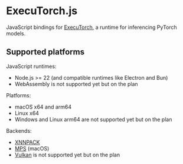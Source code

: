 # ExecuTorch.js

JavaScript bindings for [ExecuTorch](https://pytorch.org/executorch-overview),
a runtime for inferencing PyTorch models.

## Supported platforms

JavaScript runtimes:

* Node.js >= 22 (and compatible runtimes like Electron and Bun)
* WebAssembly is not supported yet but on the plan

Platforms:

* macOS x64 and arm64
* Linux x64
* Windows and Linux arm64 are not supported yet but on the plan

Backends:

* [XNNPACK](https://github.com/google/XNNPACK)
* [MPS](https://developer.apple.com/documentation/metalperformanceshaders) (macOS)
* [Vulkan](https://www.vulkan.org) is not supported yet but on the plan
